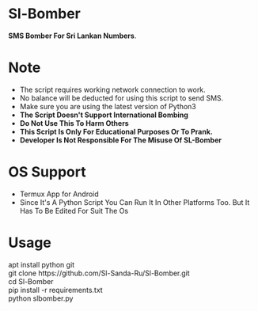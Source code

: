 # Sl-Bomber
<b>SMS Bomber For Sri Lankan Numbers</b>.
# Note
<ul>
<li>The script requires working network connection to work.</li>
<li>No balance will be deducted for using this script to send SMS.</li>
<li>Make sure you are using the latest version of Python3</li>
<li><b>The Script Doesn't Support International Bombing</b></li> 
<li><b>Do Not Use This To Harm Others</b></li>
<li><b>This Script Is Only For Educational Purposes Or To Prank.</b></li>
<li><b>Developer Is Not Responsible For The Misuse Of SL-Bomber</b></li>
</ul>
<h1>OS Support</h1>
<ul>
<li>Termux App for Android </li>
<li>Since It's A Python Script You Can Run It In Other Platforms Too. But It Has To Be Edited For Suit The Os</li>
</ul>
<h1>Usage</h1>
<p>apt install python git<br>git clone https://github.com/Sl-Sanda-Ru/Sl-Bomber.git<br>cd Sl-Bomber<br>pip install -r requirements.txt<br>python slbomber.py</p>
